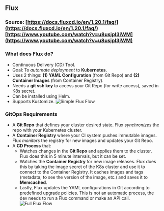 ## Flux
### Source: [https://docs.fluxcd.io/en/1.20.1/faq/](https://docs.fluxcd.io/en/1.20.1/faq/) [https://www.youtube.com/watch?v=u8usjpl3jWM](https://www.youtube.com/watch?v=u8usjpl3jWM)

### What does Flux do?
- Continuous Delivery (CD) Tool.
- Goal: To *automate deployment* to **Kubernetes**.
- Uses 2 things: **(1) YAML Configuration** (from Git Repo) and **(2) Container Images** (from Container Registry).
- Needs a **git ssh key** to access your Git Repo (for write access), saved in K8s secret.
- Can be installed using Helm.
- Supports Kustomize.
![Simple Flux Flow](https://i.ibb.co/pZdWPkc/Screen-Shot-2020-08-25-at-9-40-55.png)

### GitOps Requirements
- A **Git Repo** that defines your cluster desired state. Flux *synchronizes* the repo with your Kubernetes cluster.
- A **Container Registry** where your CI system pushes immutable images. Flux *monitors* the registry for new images and updates your Git Repo.
- A **CD Process** that:
	- Watches changes in the **Git Repo** and applies them to the cluster. Flux does this in 5 minute intervals, but it can be set.
	- Watches the **Container Registry** for new image releases. Flux does this by taking the image secret of the K8s cluster and use it to connect to the Container Registry. It caches images and tags (metadata; to see the version of the image, etc.) and saves it to **Memcached**.
	- Lastly, Flux updates the YAML configurations in Git according to predefined upgrade policies. This is not an automatic process, the dev needs to run a Flux command or make an API call.
![Full Flux Flow](https://i.ibb.co/YhFnChf/Screen-Shot-2020-08-25-at-9-46-14.png)


<!--stackedit_data:
eyJoaXN0b3J5IjpbMTAyODg5MzAxMiwyMDkwMDM0OV19
-->